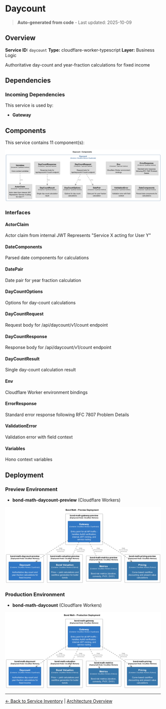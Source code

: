 # Daycount

> **Auto-generated from code** - Last updated: 2025-10-09

## Overview

**Service ID:** `daycount` **Type:** cloudflare-worker-typescript **Layer:**
Business Logic

Authoritative day-count and year-fraction calculations for fixed income

## Dependencies

### Incoming Dependencies

This service is used by:

- **Gateway**

## Components

This service contains 11 component(s):

![Daycount Component Diagram](../../diagrams/structurizr-Components_daycount.png)

### Interfaces

#### ActorClaim

Actor claim from internal JWT Represents "Service X acting for User Y"

#### DateComponents

Parsed date components for calculations

#### DatePair

Date pair for year fraction calculation

#### DayCountOptions

Options for day-count calculations

#### DayCountRequest

Request body for /api/daycount/v1/count endpoint

#### DayCountResponse

Response body for /api/daycount/v1/count endpoint

#### DayCountResult

Single day-count calculation result

#### Env

Cloudflare Worker environment bindings

#### ErrorResponse

Standard error response following RFC 7807 Problem Details

#### ValidationError

Validation error with field context

#### Variables

Hono context variables

## Deployment

### Preview Environment

- **bond-math-daycount-preview** (Cloudflare Workers)

![Preview Deployment Diagram](../../diagrams/structurizr-Deployment_preview.png)

### Production Environment

- **bond-math-daycount** (Cloudflare Workers)

![Production Deployment Diagram](../../diagrams/structurizr-Deployment_production.png)

---

[← Back to Service Inventory](../services.md) |
[Architecture Overview](../index.md)
